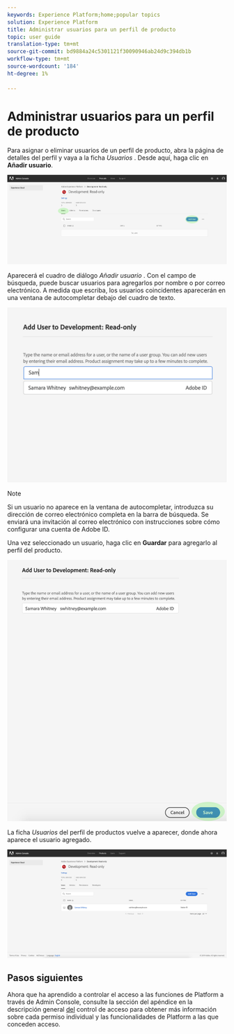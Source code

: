 ```yaml
---
keywords: Experience Platform;home;popular topics
solution: Experience Platform
title: Administrar usuarios para un perfil de producto
topic: user guide
translation-type: tm+mt
source-git-commit: bd9884a24c5301121f30090946ab24d9c394db1b
workflow-type: tm+mt
source-wordcount: '184'
ht-degree: 1%

---
```



# Administrar usuarios para un perfil de producto

Para asignar o eliminar usuarios de un perfil de producto, abra la página de detalles del perfil y vaya a la ficha *Usuarios* . Desde aquí, haga clic en **Añadir usuario**.

![add-users-button](../images/add-users-button.png)

Aparecerá el cuadro de diálogo *Añadir usuario* . Con el campo de búsqueda, puede buscar usuarios para agregarlos por nombre o por correo electrónico. A medida que escriba, los usuarios coincidentes aparecerán en una ventana de autocompletar debajo del cuadro de texto.

![add-user-autocomplete](../images/add-user-autocomplete.png)

>[!NOTE]
>
>Si un usuario no aparece en la ventana de autocompletar, introduzca su dirección de correo electrónico completa en la barra de búsqueda. Se enviará una invitación al correo electrónico con instrucciones sobre cómo configurar una cuenta de Adobe ID.

Una vez seleccionado un usuario, haga clic en **Guardar** para agregarlo al perfil del producto.

![add-user-save](../images/add-user-save.png)

La ficha *Usuarios* del perfil de productos vuelve a aparecer, donde ahora aparece el usuario agregado.

![user-added](../images/user-added.png)

## Pasos siguientes

Ahora que ha aprendido a controlar el acceso a las funciones de Platform a través de Admin Console, consulte la sección del apéndice en la descripción general [del](../home.md) control de acceso para obtener más información sobre cada permiso individual y las funcionalidades de Platform a las que conceden acceso.